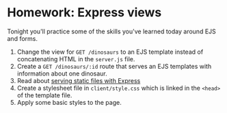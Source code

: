 # Homework: Express views

Tonight you'll practice some of the skills you've learned today around EJS and forms.

1. Change the view for `GET /dinosaurs` to an EJS template instead of concatenating HTML in the `server.js` file.
1. Create a `GET /dinosaurs/:id` route that serves an EJS templates with information about one dinosaur.
1. Read about [serving static files with Express](https://expressjs.com/en/starter/static-files.html)
1. Create a stylesheet file in `client/style.css` which is linked in the `<head>` of the template file.
1. Apply some basic styles to the page.

